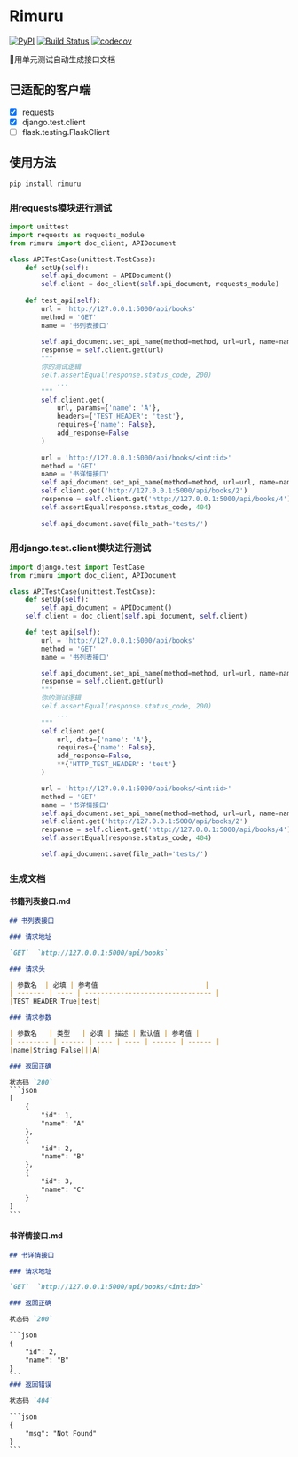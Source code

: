 # Rimuru
[![PyPI](https://img.shields.io/pypi/v/rimuru.svg)](https://pypi.org/project/rimuru/)
[![Build Status](https://travis-ci.org/TNK-Studio/Rimuru.svg?branch=master)](https://travis-ci.org/TNK-Studio/Rimuru)
[![codecov](https://codecov.io/gh/elfgzp/Rimuru/branch/master/graph/badge.svg)](https://codecov.io/gh/elfgzp/Rimuru)

📖用单元测试自动生成接口文档

## 已适配的客户端

- [x] requests   
- [x] django.test.client
- [ ] flask.testing.FlaskClient

## 使用方法

`pip install rimuru`

### 用requests模块进行测试

```python
import unittest
import requests as requests_module
from rimuru import doc_client, APIDocument

class APITestCase(unittest.TestCase):
    def setUp(self):
        self.api_document = APIDocument()
		self.client = doc_client(self.api_document, requests_module)
       
    def test_api(self):
        url = 'http://127.0.0.1:5000/api/books'
        method = 'GET'
        name = '书列表接口'
        
        self.api_document.set_api_name(method=method, url=url, name=name)
        response = self.client.get(url)
        """
        你的测试逻辑
	    self.assertEqual(response.status_code, 200)
	    	...
        """
        self.client.get(
            url, params={'name': 'A'},
            headers={'TEST_HEADER': 'test'},
            requires={'name': False},
            add_response=False
        )
        
        url = 'http://127.0.0.1:5000/api/books/<int:id>'
        method = 'GET'
        name = '书详情接口'
        self.api_document.set_api_name(method=method, url=url, name=name)
        self.client.get('http://127.0.0.1:5000/api/books/2')
        response = self.client.get('http://127.0.0.1:5000/api/books/4')
        self.assertEqual(response.status_code, 404)
		
        self.api_document.save(file_path='tests/')
```

### 用django.test.client模块进行测试
```python
import django.test import TestCase
from rimuru import doc_client, APIDocument

class APITestCase(unittest.TestCase):
    def setUp(self):
        self.api_document = APIDocument()
	self.client = doc_client(self.api_document, self.client)

    def test_api(self):
        url = 'http://127.0.0.1:5000/api/books'
        method = 'GET'
        name = '书列表接口'

        self.api_document.set_api_name(method=method, url=url, name=name)
        response = self.client.get(url)
        """
        你的测试逻辑
	    self.assertEqual(response.status_code, 200)
	    	...
        """
        self.client.get(
            url, data={'name': 'A'},
            requires={'name': False},
            add_response=False,
            **{'HTTP_TEST_HEADER': 'test'}
        )

        url = 'http://127.0.0.1:5000/api/books/<int:id>'
        method = 'GET'
        name = '书详情接口'
        self.api_document.set_api_name(method=method, url=url, name=name)
        self.client.get('http://127.0.0.1:5000/api/books/2')
        response = self.client.get('http://127.0.0.1:5000/api/books/4')
        self.assertEqual(response.status_code, 404)

        self.api_document.save(file_path='tests/')
```
### 生成文档
#### 书籍列表接口.md

```markdown
## 书列表接口

### 请求地址

`GET`  `http://127.0.0.1:5000/api/books`

### 请求头

| 参数名  | 必填 | 参考值                           |
| ------- | ---- | -------------------------------- |
|TEST_HEADER|True|test|

### 请求参数

| 参数名   | 类型   | 必填 | 描述 | 默认值 | 参考值 |
| -------- | ------ | ---- | ---- | ------ | ------ |
|name|String|False|||A|

### 返回正确

状态码 `200`
​```json
[
    {
        "id": 1,
        "name": "A"
    },
    {
        "id": 2,
        "name": "B"
    },
    {
        "id": 3,
        "name": "C"
    }
]
​```
```

#### 书详情接口.md
```markdown
## 书详情接口

### 请求地址

`GET`  `http://127.0.0.1:5000/api/books/<int:id>`

### 返回正确

状态码 `200`

​```json
{
    "id": 2,
    "name": "B"
}
​```
### 返回错误

状态码 `404`

​```json
{
    "msg": "Not Found"
}
​```

```
